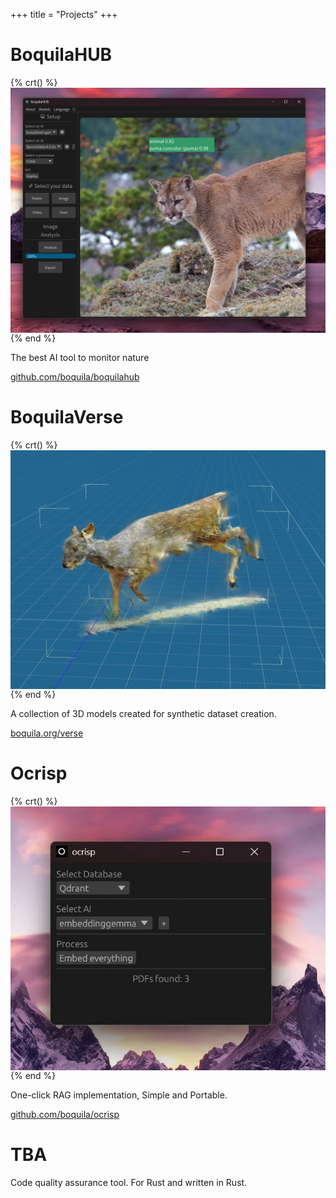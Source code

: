 +++
title = "Projects"
+++

# BoquilaHUB

{% crt() %}
<img src="boquilahub.webp" style="max-width:100%; height:auto; display:block;">
{% end %}

The best AI tool to monitor nature

[github.com/boquila/boquilahub](https://github.com/boquila/boquilahub/)

# BoquilaVerse

{% crt() %}
<img src="boquilaverse.webp" style="max-width:100%; height:auto; display:block;">
{% end %}

A collection of 3D models created for synthetic dataset creation.

[boquila.org/verse](https://boquila.org/verse)

# Ocrisp

{% crt() %}
<img src="ocrisp.webp" style="max-width:100%; height:auto; display:block;">
{% end %}

One-click RAG implementation, Simple and Portable.

[github.com/boquila/ocrisp](https://github.com/boquila/ocrisp/)

# TBA

Code quality assurance tool. For Rust and written in Rust.
